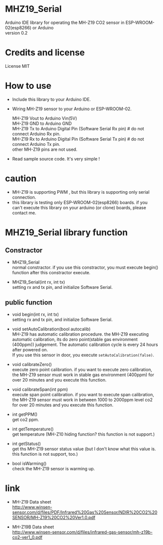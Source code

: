 # MHZ19_Serial 
Arduino IDE library for operating the MH-Z19 CO2 sensor in ESP-WROOM-02(esp8266) or Arduino  
version 0.2

# Credits and license  
License MIT

# How to use

* Include this library to your Arduino IDE.
* Wiring MH-Z19 sensor to your Arduino or ESP-WROOM-02.

    MH-Z19 Vout to Arduino Vin(5V)  
    MH-Z19 GND  to Arduino GND  
    MH-Z19 Tx   to Arduino Digital Pin (Software Serial Rx pin)  # do not connect Arduino Rx pin.  
    MH-Z19 Rx   to Arduino Digital Pin (Software Serial Tx pin)  # do not connect Arduino Tx pin.  
    other MH-Z19 pins are not used.  

* Read sample source code. It's very simple !

# caution

* MH-Z19 is supporting PWM , but this library is supporting only serial connection. 
* this library is testing only ESP-WROOM-02(esp8266) boards. if you can't execute this library on your arduino (or clone) boards, please contact me.


# MHZ19_Serial library function

## Constractor

* MHZ19_Serial  
  normal constractor. if you use this constractor, you must execute begin() function after this constractor execute.

* MHZ19_Serial(int rx, int tx)  
  setting rx and tx pin, and initialize Software Serial.

## public function

* void begin(int rx, int tx)  
  setting rx and tx pin, and initialize Software Serial.
  
* void setAutoCalibration(bool autocalib)  
  MH-Z19 has automatic calibration procedure. the MH-Z19 executing automatic calibration, its do zero point(stable gas environment (400ppm)) judgement.
  The automatic calibration cycle is every 24 hours after powered on.  
  If you use this sensor in door, you execute `setAutoCalibration(false)`.

* void calibrateZero()  
  execute zero point calibration. 
  if you want to execute zero calibration, the MH-Z19 sensor must work in stable gas environment (400ppm) for over 20 minutes and you execute this function.

* void calibrateSpan(int ppm)  
  execute span point calibration.
  if you want to execute span calibration, the MH-Z19 sensor must work in between 1000 to 2000ppm level co2 for over 20 minutes and you execute this function.
  
* int getPPM()  
  get co2 ppm.
  
* int getTemperature()  
  get temperature (MH-Z10 hiding function?  this function is not support.)

* int getStatus()  
  get ths MH-Z19 sensor status value (but I don't know what this value is. this function is not support, too.)

* bool isWarming()  
  check the MH-Z19 sensor is warming up.

# link
* MH-Z19 Data sheet  
  http://www.winsen-sensor.com/d/files/PDF/Infrared%20Gas%20Sensor/NDIR%20CO2%20SENSOR/MH-Z19%20CO2%20Ver1.0.pdf

* MH-Z19B Data sheet  
  http://www.winsen-sensor.com/d/files/infrared-gas-sensor/mh-z19b-co2-ver1_0.pdf

